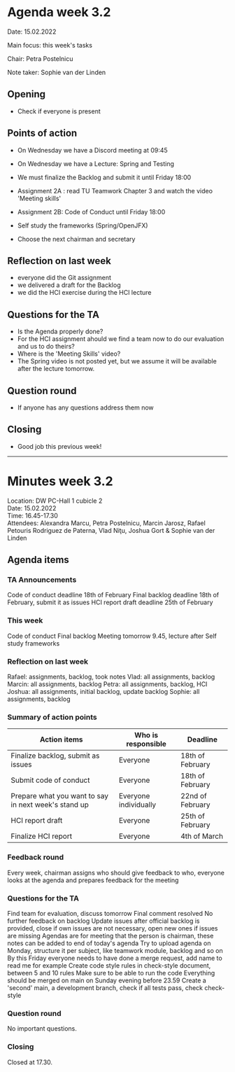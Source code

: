 # Agenda week 3.2

Date: 15.02.2022

Main focus: this week's tasks

Chair: Petra Postelnicu

Note taker: Sophie van der Linden

## Opening

- Check if everyone is present

## Points of action

- On Wednesday we have a Discord meeting at 09:45

- On Wednesday we have a Lecture: Spring and Testing
- We must finalize the Backlog and submit it until Friday 18:00
- Assignment 2A : read TU Teamwork Chapter 3 and watch the video 'Meeting skills'
- Assignment 2B: Code of Conduct until Friday 18:00
- Self study the frameworks (Spring/OpenJFX)
- Choose the next chairman and secretary

## Reflection on last week

- everyone did the Git assignment
- we delivered a draft for the Backlog
- we did the HCI exercise during the HCI lecture

## Questions for the TA

- Is the Agenda properly done?
- For the HCI assignment ahould we find a team now to do our evaluation and us to do theirs?
- Where is the 'Meeting Skills' video?
- The Spring video is not posted yet, but we assume it will be available after the lecture tomorrow.

## Question round

- If anyone has any questions address them now

## Closing

- Good job this previous week!

***

# Minutes week 3.2

Location: DW PC-Hall 1 cubicle 2  
Date: 15.02.2022  
Time: 16.45-17.30  
Attendees: Alexandra Marcu, Petra Postelnicu, Marcin Jarosz, Rafael Petouris Rodriguez de Paterna, Vlad Niţu, Joshua Gort & Sophie van der Linden

## Agenda items

### TA Announcements

Code of conduct deadline 18th of February Final backlog deadline 18th of February, submit it as issues HCI report draft deadline 25th of February

### This week

Code of conduct Final backlog Meeting tomorrow 9.45, lecture after Self study frameworks

### Reflection on last week

Rafael: assignments, backlog, took notes Vlad: all assignments, backlog Marcin: all assignments, backlog Petra: all assignments, backlog, HCI Joshua:
all assignments, initial backlog, update backlog Sophie: all assignments, backlog

### Summary of action points

|Action items                |Who is responsible             |Deadline                         |
|----------------------|-------------------------|-----------------------------|
|Finalize backlog, submit as issues|Everyone|18th of February|
|Submit code of conduct|Everyone|18th of February|
|Prepare what you want to say in next week's stand up|Everyone individually|22nd of February|
|HCI report draft|Everyone|25th of February|
|Finalize HCI report|Everyone|4th of March|

### Feedback round

Every week, chairman assigns who should give feedback to who, everyone looks at the agenda and prepares feedback for the meeting

### Questions for the TA

Find team for evaluation, discuss tomorrow Final comment resolved No further feedback on backlog Update issues after official backlog is provided,
close if own issues are not necessary, open new ones if issues are missing Agendas are for meeting that the person is chairman, these notes can be
added to end of today's agenda Try to upload agenda on Monday, structure it per subject, like teamwork module, backlog and so on By this Friday
everyone needs to have done a merge request, add name to read me for example Create code style rules in check-style document, between 5 and 10 rules
Make sure to be able to run the code Everything should be merged on main on Sunday evening before 23.59 Create a 'second' main, a development branch,
check if all tests pass, check check-style

### Question round

No important questions.

### Closing

Closed at 17.30.